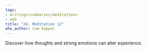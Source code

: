 ```yaml
---
tags:
- writings/summaries/meditations
- web
title: "24. Meditation 12"
who_author: Сэм Харрис
---
```


Discover how thoughts and strong emotions can alter experience.